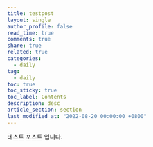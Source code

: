 ```yaml
---
title: testpost
layout: single
author_profile: false
read_time: true
comments: true
share: true
related: true
categories:
  - daily
tag:
  - daily
toc: true
toc_sticky: true
toc_label: Contents
description: desc
article_section: section
last_modified_at: "2022-08-20 00:00:00 +0800"
---
```

테스트 포스트 입니다.
